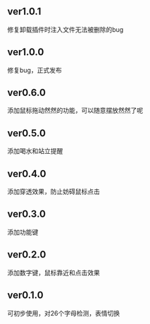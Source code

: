 ## ver1.0.1
修复卸载插件时注入文件无法被删除的bug
## ver1.0.0
修复bug，正式发布
## ver0.6.0
添加鼠标拖动然然的功能，可以随意摆放然然了呢
## ver0.5.0
添加喝水和站立提醒
## ver0.4.0
添加穿透效果，防止妨碍鼠标点击
## ver0.3.0
添加功能键
## ver0.2.0
添加数字键，鼠标靠近和点击效果
## ver0.1.0
可初步使用，对26个字母检测，表情切换